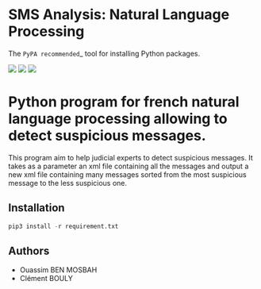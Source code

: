 SMS Analysis: Natural Language Processing
=========================================

The `PyPA recommended`_ tool for installing Python packages.

[![](https://img.shields.io/pypi/v/pip.svg)](https://pypi.python.org/pypi/pip) [![](https://img.shields.io/badge/pyhon-3.3%2C%203.4%2C%203.5%2C%203.6-blue.svg)](https://github.com/ouassimBenMosbah/sms_analysis) [![](https://img.shields.io/github/license/ouassimBenMosbah/sms_analysis.svg)](https://github.com/ouassimBenMosbah/sms_analysis/blob/master/LICENSE)

# Python program for french natural language processing allowing to detect suspicious messages.

This program aim to help judicial experts to detect suspicious messages. It takes as a parameter an xml file containing all the messages and output a new xml file containing many messages sorted from the most suspicious message to the less suspicious one.

## Installation

```python
pip3 install -r requirement.txt
```
## Authors

- Ouassim BEN MOSBAH
- Clément BOULY

